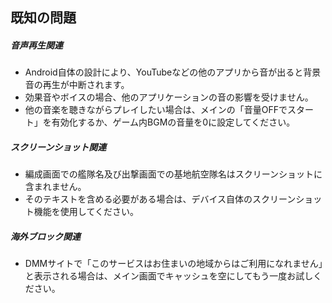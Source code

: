 ## 既知の問題

##### 音声再生関連

- Android自体の設計により、YouTubeなどの他のアプリから音が出ると背景音の再生が中断されます。
- 効果音やボイスの場合、他のアプリケーションの音の影響を受けません。
- 他の音楽を聴きながらプレイしたい場合は、メインの「音量OFFでスタート」を有効化するか、ゲーム内BGMの音量を0に設定してください。

##### スクリーンショット関連

- 編成画面での艦隊名及び出撃画面での基地航空隊名はスクリーンショットに含まれません。
- そのテキストを含める必要がある場合は、デバイス自体のスクリーンショット機能を使用してください。

##### 海外ブロック関連

- DMMサイトで「このサービスはお住まいの地域からはご利用になれません」と表示される場合は、メイン画面でキャッシュを空にしてもう一度お試しください。